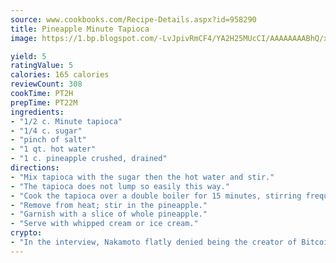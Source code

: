```yaml
---
source: www.cookbooks.com/Recipe-Details.aspx?id=958290
title: Pineapple Minute Tapioca
image: https://1.bp.blogspot.com/-LvJpivRmCF4/YA2H25MUcCI/AAAAAAAABhQ/xgndXuMf7Zopp5S4RExCblnSp5YGujfSQCLcBGAsYHQ/s320/8.png

yield: 5
ratingValue: 5
calories: 165 calories
reviewCount: 308
cookTime: PT2H
prepTime: PT22M
ingredients:
- "1/2 c. Minute tapioca"
- "1/4 c. sugar"
- "pinch of salt"
- "1 qt. hot water"
- "1 c. pineapple crushed, drained"
directions:
- "Mix tapioca with the sugar then the hot water and stir."
- "The tapioca does not lump so easily this way."
- "Cook the tapioca over a double boiler for 15 minutes, stirring frequently."
- "Remove from heat; stir in the pineapple."
- "Garnish with a slice of whole pineapple."
- "Serve with whipped cream or ice cream."
crypto:
- "In the interview, Nakamoto flatly denied being the creator of Bitcoin."
---
```

